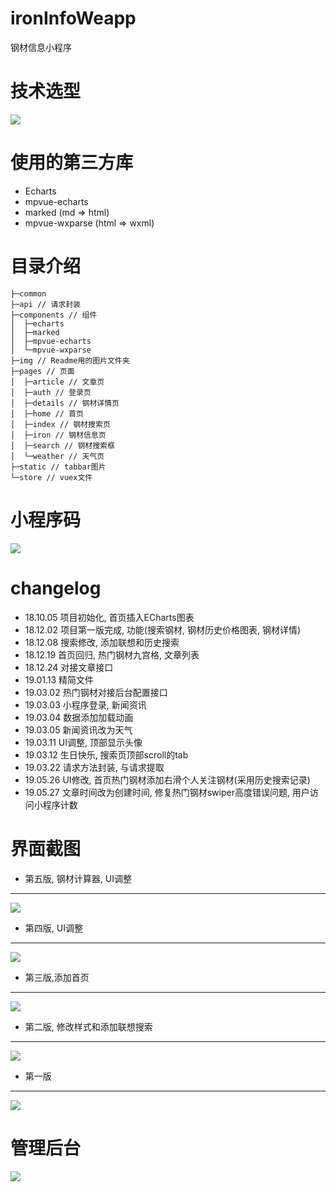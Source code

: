 # ironInfoWeapp
钢材信息小程序

# 技术选型
![](https://upload-images.jianshu.io/upload_images/2245742-aa8925cdb8e05969.png?imageMogr2/auto-orient/strip%7CimageView2/2/w/579/format/webp)

# 使用的第三方库

 - Echarts
 - mpvue-echarts
 - marked (md => html)
 - mpvue-wxparse (html => wxml)

# 目录介绍
```
├─common
├─api // 请求封装
├─components // 组件
│  ├─echarts
│  ├─marked
│  ├─mpvue-echarts
│  └─mpvue-wxparse
├─img // Readme用的图片文件夹
├─pages // 页面
│  ├─article // 文章页
│  ├─auth // 登录页
│  ├─details // 钢材详情页
│  ├─home // 首页
│  ├─index // 钢材搜索页
│  ├─iron // 钢材信息页
│  ├─search // 钢材搜索框
│  └─weather // 天气页
├─static // tabbar图片
└─store // vuex文件
```

# 小程序码
![](./img/weapp.png)

# changelog

 - 18.10.05 项目初始化, 首页插入ECharts图表
 - 18.12.02 项目第一版完成, 功能(搜索钢材, 钢材历史价格图表, 钢材详情)
 - 18.12.08 搜索修改, 添加联想和历史搜索
 - 18.12.19 首页回归, 热门钢材九宫格, 文章列表
 - 18.12.24 对接文章接口
 - 19.01.13 精简文件
 - 19.03.02 热门钢材对接后台配置接口
 - 19.03.03 小程序登录, 新闻资讯
 - 19.03.04 数据添加加载动画
 - 19.03.05 新闻资讯改为天气
 - 19.03.11 UI调整, 顶部显示头像
 - 19.03.12 生日快乐, 搜索页顶部scroll的tab
 - 19.03.22 请求方法封装, 与请求提取
 - 19.05.26 UI修改, 首页热门钢材添加右滑个人关注钢材(采用历史搜索记录)
 - 19.05.27 文章时间改为创建时间, 修复热门钢材swiper高度错误问题, 用户访问小程序计数

# 界面截图

 - 第五版, 钢材计算器, UI调整
---
![](./img/7.png)

 - 第四版, UI调整
---
![](./img/4.png)
 - 第三版,添加首页
---
![](./img/3.png)
 - 第二版, 修改样式和添加联想搜索
---
![](./img/2.png)
 - 第一版
---
![](./img/1.png)

# 管理后台
![](./img/backend.png)
